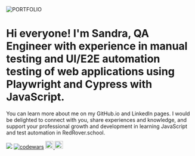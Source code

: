 <image src="image/banner.jpg" alt="PORTFOLIO">

# Hi everyone! I'm Sandra, QA Engineer with experience in manual testing and UI/E2E automation testing of web applications using Playwright and Cypress with JavaScript.

You can learn more about me on my GitHub.io and LinkedIn pages. I would be delighted to connect with you, share experiences and knowledge, and support your professional growth and development in learning JavaScript and test automation in RedRover.school.

![](https://komarev.com/ghpvc/?username=Sandarella)  [![codewars](https://www.codewars.com/users/Buryatka/badges/micro)](https://www.codewars.com/users/Buryatka) <a href="https://www.linkedin.com/in/qalexandra"><img height=21.5 width="auto" src="https://img.shields.io/badge/LinkedIn--_.svg?style=social&logo=linkedin" alt="LinkedIn"> 
<a href="https://sandarella.github.io/qalexandra"><img height=21.5 width="autu" src="https://img.shields.io/badge/GitHub.io--_.svg?style=social&logo=GitHub" alt="GitHub"> 

  
 
<!--
**Sandarella/Sandarella** is a ✨ _special_ ✨ repository because its `README.md` (this file) appears on your GitHub profile.

Here are some ideas to get you started:

- 🔭 I’m currently working on ...
- 🌱 I’m currently learning ...
- 👯 I’m looking to collaborate on ...
- 🤔 I’m looking for help with ...
- 💬 Ask me about ...
- 📫 How to reach me: ...
- 😄 Pronouns: ...
- ⚡ Fun fact: ...

<img height="50%" width="auto" src ="https://github-readme-stats.vercel.app/api?username=Sandarella&show_icons=true&count_private=true&theme=darcula&hide_border=true&hide=issues,contribs&bg_color=00000000"> 

</a> [![](https://img.shields.io/github/followers/qalexandra?label=GitHub.io&style=social)](https://sandarella.github.io/qalexandra)

![](https://github-profile-summary-cards.vercel.app/api/cards/stats?username=Sandarella&theme=solarized_dark)

[![Readme Card](https://github-readme-stats.vercel.app/api/pin/?username=Sandarella&repo=qalexandra)](https://github.com/Sandarella/qalexandra) 

[![teuchezh's GitHub Stats](https://github-readme-stats.vercel.app/api?username=Sandarella&count_private=true&show_icons=true&theme="")](https://github.com/teuchezh) 
 
<img height="50%" width="auto" src ="https://github-readme-stats.vercel.app/api/top-langs/?username=Sandarella&layout=compact&hide_border=true&theme=darcula&bg_color=00000000&langs_count=6&hide=jupyter%20notebook,tex,css,php&exclude_repo=Pacman-AI">
 
<a href="https://linkedin.com/in/stan-daniels-roth-278478127"><img src="https://img.shields.io/badge/linkedin-0077B5.svg?style=for-the-badge&logo=linkedin&logoColor=white"/></a> 
--> 
